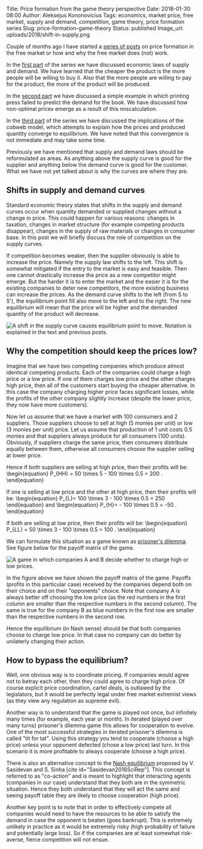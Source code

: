 Title: Price formation from the game theory perspective
Date: 2018-01-30 08:00
Author: Aleksejus Kononovicius
Tags: economics, market price, free market, supply and demand, competition, game theory, price formation series
Slug: price-formation-game-theory
Status: published
Image_url: uploads/2018/shift-in-supply.png

Couple of months ago I have started a [series of posts](/tag/price-formation-series/) on price formation in the free market or how and why the free market does (not) work.

In the [first part]({filename}/articles/2017/laws-of-supply-and-demand.md) of the series we have discussed economic laws of supply and demand. We have learned that the cheaper the product is the more people will be willing to buy it. Also that the more people are willing to pay for the product, the more of the product will be produced.

In the [second part]({filename}/articles/2018/price-formation-printing-press-example.md) we have discussed a simple example in which printing press failed to predict the demand for the book. We have discussed how non-optimal prices emerge as a result of this miscalculation.

In the [third part]({filename}/articles/2018/price-formation-cobweb-model.md) of the series we have discussed the implications of the cobweb model, which attempts to explain how the prices and produced quantity converge to equilibrium. We have noted that this convergence is not immediate and may take some time.

Previously we have mentioned that supply and demand laws should be reformulated as areas. As anything above the supply curve is good for the supplier and anything below the demand curve is good for the customer. What we have not yet talked about is why the curves are where they are.<!--more-->

## Shifts in supply and demand curves

Standard economic theory states that shifts in the supply and demand curves occur when quantity demanded or supplied changes without a change in price. This could happen for various reasons: changes in taxation, changes in market structure (for example competing products disappear), changes in the supply of raw materials or changes in consumer base. In this post we will briefly discuss the role of competition on the supply curves.

If competition becomes weaker, then the supplier obviously is able to increase the price. Namely the supply law shifts to the left. This shift is somewhat mitigated if the entry to the market is easy and feasible. Then one cannot drastically increase the price as a new competitor might emerge. But the harder it is to enter the market and the easier it is for the existing companies to deter new competitors, the more existing business can increase the prices. As the demand curve shifts to the left (from S to S'), the equilibrium point fill also move to the left and to the right. The new equilibrium will mean that the price will be higher and the demanded quantity of the product will decrease.

![A shift in the supply curve causes equilibrium point to move. Notation is explained in the text and previous posts.]({static}/uploads/2018/shift-in-supply.png "A shift in the supply curve causes equilibrium point to move. Notation is explained in the text.")

## Why the competition should keep the prices low?

Imagine that we have two competing companies which produce almost identical competing products. Each of the companies could charge a high price or a low price. If one of them charges low price and the other charges high price, then all of the customers start buying the cheaper alternative. In this case the company charging higher price faces significant losses, while the profits of the other company slightly increase (despite the lower price, they now have more customers).

Now let us assume that we have a market with 100 consumers and 2 suppliers. Those suppliers choose to sell at high (5 monies per unit) or low (3 monies per unit) price. Let us assume that production of 1 unit costs 0.5 monies and that suppliers always produce for all consumers (100 units). Obviously, if suppliers charge the same price, then consumers distribute equally between them, otherwise all consumers choose the supplier selling at lower price.

Hence if both suppliers are selling at high price, then their profits will be:
\begin{equation}
P\_{HH} = 50 \times 5 - 100 \times 0.5 = 200 .
\end{equation}

If one is selling at low price and the other at high price, then their profits will be:
\begin{equation}
P\_{L}= 100 \times 3 - 100 \times 0.5 = 250
\end{equation}
and
\begin{equation}
P\_{H}= - 100 \times 0.5 = -50 .
\end{equation}

If both are selling at low price, then their profits will be:
\begin{equation}
P\_{LL} = 50 \times 3 - 100 \times 0.5 = 100 .
\end{equation}

We can formulate this situation as a game known as [prisoner's dilemma](/tag/prisoners-dilemma/). See figure below for the payoff matrix of the game.

![A game in which companies A and B decide whether to charge high or low prices.]({static}/uploads/2018/price-competition.png "A game in which companies A and B decide whether to charge high or low prices.")

In the figure above we have shown the payoff matrix of the game. Payoffs (profits in this particular case) received by the companies depend both on their choice and on their "opponents" choice. Note that company A is always better off choosing the low price (as the red numbers in the first column are smaller than the respective numbers in the second column). The same is true for the company B as blue numbers in the first row are smaller than the respective numbers in the second row.

Hence the equilibrium (in Nash sense) should be that both companies choose to charge low price. In that case no company can do better by unilaterly changing their action.

## How to bypass the equilibrium?

Well, one obvious way is to coordinate pricing. If companies would agree not to betray each other, then they could agree to charge high price. Of course explicit price coordination, cartel deals, is outlawed by the legislators, but it would be perfectly legal under free market extremist views (as they view any regulation as supreme evil).

Another way is to understand that the game is played not once, but infinitely many times (for example, each year or month). In iterated (played over many turns) prisoner's dilemma game this allows for cooperation to evolve. One of the most successful strategies in iterated prisoner's dilemma is called "tit for tat". Using this strategy you tend to cooperate (choose a high price) unless your opponent defected (chose a low price) last turn. In this scenario it is more profitable to always cooperate (choose a high price).

There is also an alternative concept to the [Nash equilibrium](https://en.wikipedia.org/wiki/Nash_equilibrium) proposed by V. Sasidevan and S. Sinha [cite id="Sasidevan2016SciRep"]. This concept is referred to as "co-action" and is meant to highlight that interacting agents (companies in our case) understand that they both are in the symmetric situation. Hence they both understand that they will act the same and seeing payoff table they are likely to choose cooperation (high price).

Another key point is to note that in order to effectively compete all companies would need to have the resources to be able to satisfy the demand in case the opponent is beaten (goes bankrupt). This is extremely unlikely in practice as it would be extremely risky (high probability of failure and potentially large loss). So if the companies are at least somewhat risk-averse, fierce competition will not ensue.
